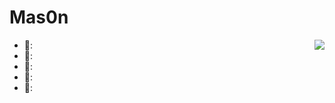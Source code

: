 # Mas0n
<img align="right" src="https://github-readme-stats.vercel.app/api?username=Mas0nSun&show_icons=true&icon_color=FF9300&text_color=718096&bg_color=ffffff&hide_title=true" />


- 🌄:
- 🌃:
- 🌉:
- 🌆:
- 🌌: 

